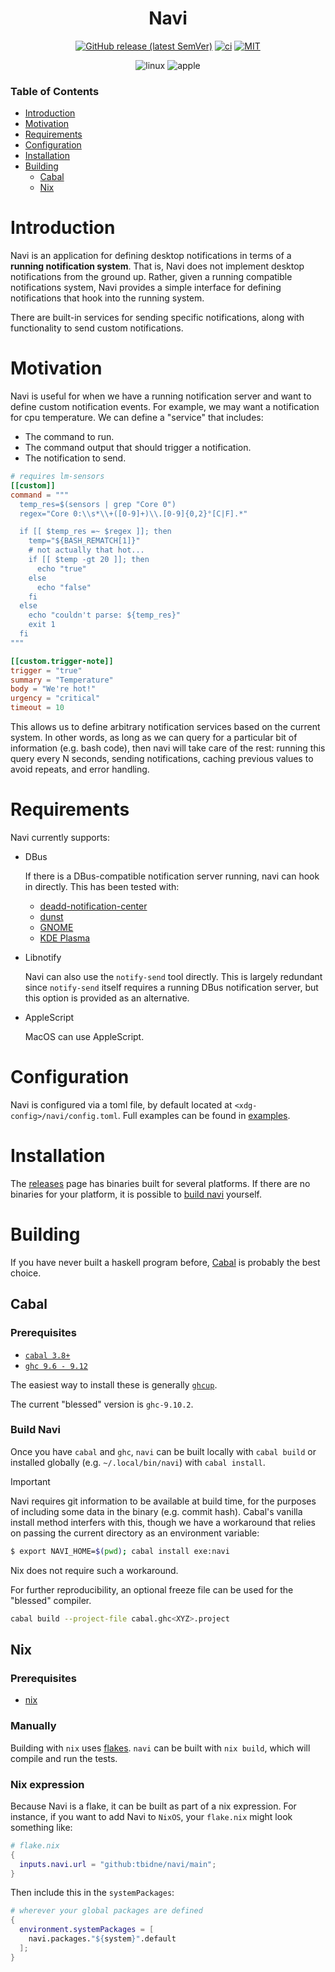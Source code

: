 <div align="center">

# Navi

[![GitHub release (latest SemVer)](https://img.shields.io/github/v/release/tbidne/navi?include_prereleases&sort=semver)](https://github.com/tbidne/navi/releases/)
[![ci](http://img.shields.io/github/actions/workflow/status/tbidne/navi/ci.yaml?branch=main)](https://github.com/tbidne/navi/actions/workflows/ci.yaml)
[![MIT](https://img.shields.io/github/license/tbidne/navi?color=blue)](https://opensource.org/licenses/MIT)

![linux](https://img.shields.io/static/v1?label=&message=linux&logo=linux&logoColor=white&labelColor=2f353e&color=blue)
![apple](https://img.shields.io/static/v1?label=&message=osx&logo=apple&labelColor=2f353e&color=blue)

</div>

### Table of Contents
- [Introduction](#introduction)
- [Motivation](#motivation)
- [Requirements](#requirements)
- [Configuration](#configuration)
- [Installation](#installation)
- [Building](#building)
  - [Cabal](#cabal)
  - [Nix](#nix)

# Introduction

Navi is an application for defining desktop notifications in terms of a **running notification system**. That is, Navi does not implement desktop notifications from the ground up. Rather, given a running compatible notifications system, Navi provides a simple interface for defining notifications that hook into the running system.

There are built-in services for sending specific notifications, along with functionality to send custom notifications.

# Motivation

Navi is useful for when we have a running notification server and want to define custom notification events. For example, we may want a notification for cpu temperature. We can define a "service" that includes:

* The command to run.
* The command output that should trigger a notification.
* The notification to send.

```toml
# requires lm-sensors
[[custom]]
command = """
  temp_res=$(sensors | grep "Core 0")
  regex="Core 0:\\s*\\+([0-9]+)\\.[0-9]{0,2}°[C|F].*"

  if [[ $temp_res =~ $regex ]]; then
    temp="${BASH_REMATCH[1]}"
    # not actually that hot...
    if [[ $temp -gt 20 ]]; then
      echo "true"
    else
      echo "false"
    fi
  else
    echo "couldn't parse: ${temp_res}"
    exit 1
  fi
"""

[[custom.trigger-note]]
trigger = "true"
summary = "Temperature"
body = "We're hot!"
urgency = "critical"
timeout = 10
```

This allows us to define arbitrary notification services based on the current system. In other words, as long as we can query for a particular bit of information (e.g. bash code), then navi will take care of the rest: running this query every N seconds, sending notifications, caching previous values to avoid repeats, and error handling.

# Requirements

Navi currently supports:

* DBus

  If there is a DBus-compatible notification server running, navi can hook in directly. This has been tested with:

    * [deadd-notification-center](https://github.com/phuhl/linux_notification_center)
    * [dunst](https://dunst-project.org/)
    * [GNOME](https://www.gnome.org/)
    * [KDE Plasma](https://kde.org/plasma-desktop/)

* Libnotify

  Navi can also use the `notify-send` tool directly. This is largely redundant since `notify-send` itself requires a running DBus notification server, but this option is provided as an alternative.

* AppleScript

  MacOS can use AppleScript.

# Configuration

Navi is configured via a toml file, by default located at `<xdg-config>/navi/config.toml`. Full examples can be found in [examples](./examples).

# Installation

The [releases](https://github.com/tbidne/navi/releases) page has binaries built for several platforms. If there are no binaries for your platform, it is possible to [build navi](#building) yourself.

# Building

If you have never built a haskell program before, [Cabal](#cabal) is probably the best choice.

## Cabal

### Prerequisites

* [`cabal 3.8+`](https://www.haskell.org/cabal/download.html)
* [`ghc 9.6 - 9.12`](https://gitlab.haskell.org/ghc/ghc/-/wikis/GHC%20Status)

The easiest way to install these is generally [`ghcup`](https://www.haskell.org/ghcup/).

The current "blessed" version is `ghc-9.10.2`.

### Build Navi

Once you have `cabal` and `ghc`, `navi` can be built locally with `cabal build` or installed globally (e.g. `~/.local/bin/navi`) with `cabal install`.

> [!IMPORTANT]
>
> Navi requires git information to be available at build time, for the purposes of including some data in the binary (e.g. commit hash). Cabal's vanilla install method interfers with this, though we have a workaround that relies on passing the current directory as an environment variable:
>
> ```sh
> $ export NAVI_HOME=$(pwd); cabal install exe:navi
> ```
>
> Nix does not require such a workaround.

For further reproducibility, an optional freeze file can be used for the "blessed" compiler.

```sh
cabal build --project-file cabal.ghc<XYZ>.project
```

## Nix

### Prerequisites

* [nix](https://nixos.org/download.html)

### Manually

Building with `nix` uses [flakes](https://nixos.wiki/wiki/Flakes). `navi` can be built with `nix build`, which will compile and run the tests.

### Nix expression

Because Navi is a flake, it can be built as part of a nix expression. For instance, if you want to add Navi to `NixOS`, your `flake.nix` might look something like:

```nix
# flake.nix
{
  inputs.navi.url = "github:tbidne/navi/main";
}
```

Then include this in the `systemPackages`:

```nix
# wherever your global packages are defined
{
  environment.systemPackages = [
    navi.packages."${system}".default
  ];
}
```
